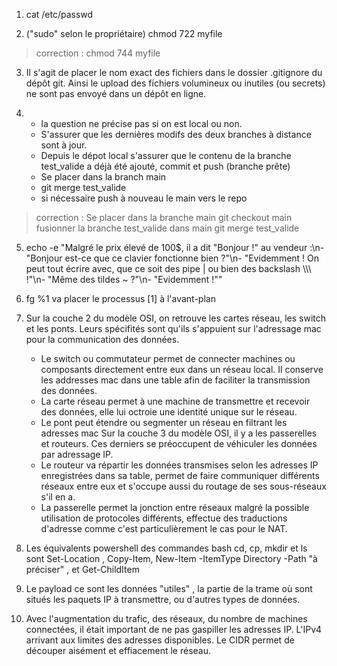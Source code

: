 
1. cat /etc/passwd
   
2. ("sudo" selon le propriétaire) chmod 722 myfile
> correction : chmod 744 myfile
   
3. Il s'agit de placer le nom exact des fichiers dans le dossier .gitignore du dépôt git. Ainsi le upload des fichiers volumineux ou inutiles (ou secrets) ne sont pas envoyé dans un dépôt en ligne.

4.
   * la question ne précise pas si on est local ou non.
   * S'assurer que les dernières modifs des deux branches à distance sont à jour.
   * Depuis le dépot local s'assurer que le contenu de la branche test_valide a déjà été ajouté, commit et push (branche prête)
   * Se placer dans la branch main
   * git merge test_valide
   * si nécessaire push à nouveau le main vers le repo
> correction : Se placer dans la branche main
> git checkout main
> fusionner la branche test_valide dans main
> git merge test_valide


5. echo -e "Malgré le prix élevé de 100\$, il a dit \"Bonjour !\" au vendeur :\n- \"Bonjour est-ce que ce clavier fonctionne bien ?\"\n- \"Evidemment ! On peut tout écrire avec, que ce soit des pipe | ou bien des backslash \\\\\ !\"\n- \"Même des tildes ~ ?\"\n- \"Evidemment !\""


6. fg %1 va placer le processus [1] à l'avant-plan

7. Sur la couche 2 du modèle OSI, on retrouve les cartes réseau, les switch et les ponts. Leurs spécifités sont qu'ils s'appuient sur l'adressage mac pour la communication des données.
      * Le switch ou commutateur permet de connecter machines ou composants directement entre eux dans un réseau local. Il conserve les addresses mac dans une table afin de faciliter la transmission des données.
      * La carte réseau permet à une machine de transmettre et recevoir des données, elle lui octroie une identité unique sur le réseau.
      * Le pont peut étendre ou segmenter un réseau en filtrant les adresses mac
   Sur la couche 3 du modèle OSI, il y a les passerelles et routeurs. Ces derniers se préoccupent de véhiculer les données par adressage IP.
      * Le routeur va répartir les données transmises selon les adresses IP enregistrées dans sa table, permet de faire communiquer différents réseaux entre eux et s'occupe aussi du routage de ses sous-réseaux             s'il en a.
      * La passerelle permet la jonction entre réseaux malgré la possible utilisation de protocoles différents, effectue des traductions d'adresse comme c'est particulièrement le cas pour le NAT.
  
8. Les équivalents powershell des commandes bash cd, cp, mkdir et ls sont Set-Location , Copy-Item, New-Item -ItemType Directory -Path "à préciser" , et Get-ChildItem
9. Le payload ce sont les données "utiles" , la partie de la trame où sont situés les paquets IP à transmettre, ou d'autres types de données.
10. Avec l'augmentation du trafic, des réseaux, du nombre de machines connectées, il était important de ne pas gaspiller les adresses IP. L'IPv4 arrivant aux limites des adresses disponibles. Le CIDR permet de         découper aisément et effiacement le réseau.

